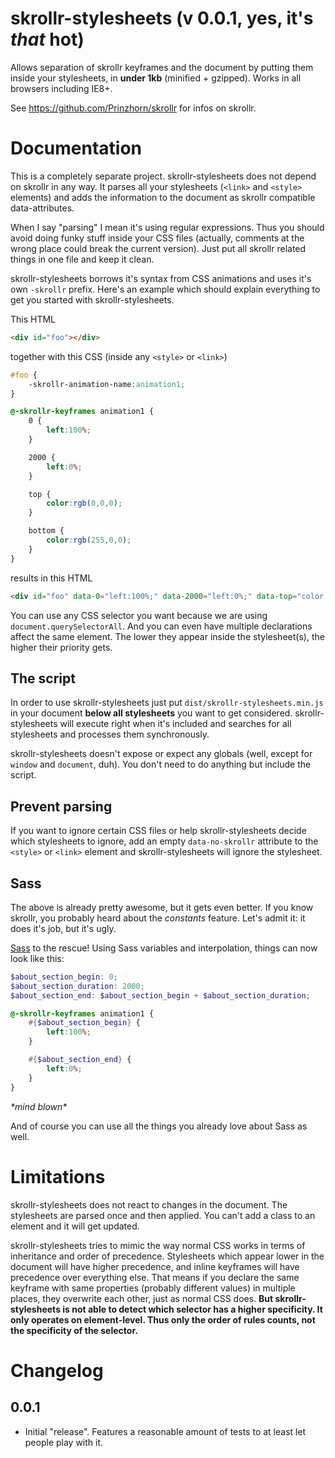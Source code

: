 skrollr-stylesheets (v 0.0.1, yes, it's _that_ hot)
===================

Allows separation of skrollr keyframes and the document by putting them inside your stylesheets, in **under 1kb** (minified + gzipped). Works in all browsers including IE8+.

See https://github.com/Prinzhorn/skrollr for infos on skrollr.

Documentation
=====

This is a completely separate project. skrollr-stylesheets does not depend on skrollr in any way. It parses all your stylesheets (`<link>` and `<style>` elements) and adds the information to the document as skrollr compatible data-attributes.

When I say "parsing" I mean it's using regular expressions. Thus you should avoid doing funky stuff inside your CSS files (actually, comments at the wrong place could break the current version). Just put all skrollr related things in one file and keep it clean.

skrollr-stylesheets borrows it's syntax from CSS animations and uses it's own `-skrollr` prefix. Here's an example which should explain everything to get you started with skrollr-stylesheets.

This HTML

```html
<div id="foo"></div>
```

together with this CSS (inside any `<style>` or `<link>`)

```css
#foo {
	-skrollr-animation-name:animation1;
}

@-skrollr-keyframes animation1 {
	0 {
		left:100%;
	}

	2000 {
		left:0%;
	}

	top {
		color:rgb(0,0,0);
	}

	bottom {
		color:rgb(255,0,0);
	}
}
```

results in this HTML

```html
<div id="foo" data-0="left:100%;" data-2000="left:0%;" data-top="color:rgb(0,0,0);" data-bottom="color:rgb(255,0,0);"></div>
```

You can use any CSS selector you want because we are using `document.querySelectorAll`. And you can even have multiple declarations affect the same element. The lower they appear inside the stylesheet(s), the higher their priority gets.


The script
-----

In order to use skrollr-stylesheets just put `dist/skrollr-stylesheets.min.js` in your document **below all stylesheets** you want to get considered. skrollr-stylesheets will execute right when it's included and searches for all stylesheets and processes them synchronously.

skrollr-stylesheets doesn't expose or expect any globals (well, except for `window` and `document`, duh). You don't need to do anything but include the script.


Prevent parsing
-----

If you want to ignore certain CSS files or help skrollr-stylesheets decide which stylesheets to ignore, add an empty `data-no-skrollr` attribute to the `<style>` or `<link>` element and skrollr-stylesheets will ignore the stylesheet.


Sass
-----

The above is already pretty awesome, but it gets even better. If you know skrollr, you probably heard about the _constants_ feature. Let's admit it: it does it's job, but it's ugly.

[Sass](http://sass-lang.com/) to the rescue! Using Sass variables and interpolation, things can now look like this:

```scss
$about_section_begin: 0;
$about_section_duration: 2000;
$about_section_end: $about_section_begin + $about_section_duration;

@-skrollr-keyframes animation1 {
	#{$about_section_begin} {
		left:100%;
	}

	#{$about_section_end} {
		left:0%;
	}
}
```

_\*mind blown\*_

And of course you can use all the things you already love about Sass as well.


Limitations
=====

skrollr-stylesheets does not react to changes in the document. The stylesheets are parsed once and then applied. You can't add a class to an element and it will get updated.

skrollr-stylesheets tries to mimic the way normal CSS works in terms of inheritance and order of precedence. Stylesheets which appear lower in the document will have higher precedence, and inline keyframes will have precedence over everything else. That means if you declare the same keyframe with same properties (probably different values) in multiple places, they overwrite each other, just as normal CSS does. **But skrollr-stylesheets is not able to detect which selector has a higher specificity. It only operates on element-level. Thus only the order of rules counts, not the specificity of the selector.**

Changelog
=====

0.0.1
-----

* Initial "release". Features a reasonable amount of tests to at least let people play with it.